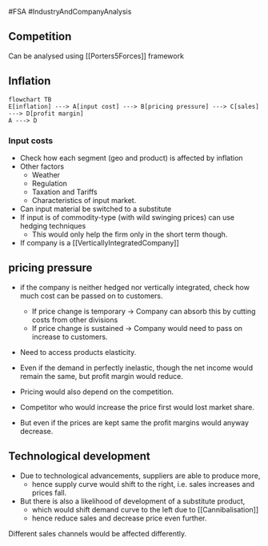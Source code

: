 #FSA #IndustryAndCompanyAnalysis 

## Competition 
Can be analysed using [[Porters5Forces]] framework 
## Inflation 
```mermaid
flowchart TB 
E[inflation] ---> A[input cost] ---> B[pricing pressure] ---> C[sales] ---> D[profit margin]
A ---> D
```

### Input costs 
- Check how each segment (geo and product) is affected by inflation 
- Other factors 
	- Weather 
	- Regulation 
	- Taxation and Tariffs 
	- Characteristics of input market. 
 - Can input material be switched to a substitute 
 - If input is of commodity-type (with wild swinging prices) can use hedging techniques 
	 - This would only help the firm only in the short term though. 
 - If company is a [[VerticallyIntegratedCompany]]

## pricing pressure

- if the company is neither hedged nor vertically integrated, check how much cost can be passed on to customers. 
	- If price change is temporary -> Company can absorb this by cutting costs from other divisions  
	- If price change is sustained -> Company would need to pass on increase to customers. 

- Need to access products elasticity. 
- Even if the demand in perfectly inelastic, though the net income would remain the same, but profit margin would reduce. 

- Pricing would also depend on the competition. 
- Competitor who would increase the price first would lost market share. 
- But even if the prices are kept same the profit margins would anyway decrease. 

## Technological development 
- Due to technological advancements, suppliers are able to produce more, 
	- hence supply curve would shift to the right, i.e. sales increases and prices fall. 
- But there is also a likelihood of development of a substitute product, 
	- which would shift demand curve to the left due to [[Cannibalisation]]
	- hence reduce sales and decrease price even further. 

Different sales channels would be affected differently. 
